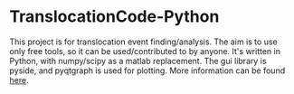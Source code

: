# TranslocationCode-Python
This project is for translocation event finding/analysis.  The aim is to use only free tools, so it can be used/contributed to by anyone.  It's written in Python, with numpy/scipy as a matlab replacement.  The gui library is pyside, and pyqtgraph is used for plotting.  More information can be found [here](http://parkin1.github.io/pypore).

